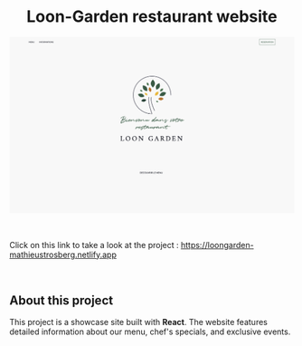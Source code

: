 <h1 align="center">Loon-Garden restaurant website</h1>

<p align="center">
<img width="800" alt="Home page" src="https://github.com/mathieustrosberg/loon-garden/blob/main/src/assets/images/home.png"/>
</p>

<br />

Click on this link to take a look at the project : https://loongarden-mathieustrosberg.netlify.app

<br />

## About this project

This project is a showcase site built with **React**. The website features detailed information about our menu, chef's specials, and exclusive events.

